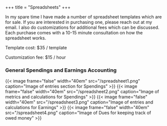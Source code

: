 +++
title = "Spreadsheets"
+++

In my spare time I have made a number of spreadsheet templates which are for sale.
If you are interested in purchasing one, please reach out at my email. I also do
customizations for additional fees which can be discussed. Each purchase comes with
a 10-15 minute consultation on how the spreadsheet works.

Template cost: $35 / template

Customization fee: $15 / hour

### General Spendings and Earnings Accounting

{{< image frame="false" width="40em" src="/spreadsheet1.png" caption="Image of entries section for Spendings" >}}
{{< image frame="false" width="40em" src="/spreadsheet2.png" caption="Image of metrics and calculations for Spendings" >}}
{{< image frame="false" width="40em" src="/spreadsheet3.png" caption="Image of entries and calculations for Earnings" >}}
{{< image frame="false" width="40em" src="/spreadsheet4.png" caption="Image of Dues for keeping track of owed money" >}}